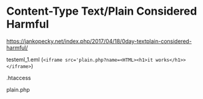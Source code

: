 # Content-Type Text/Plain Considered Harmful

https://jankopecky.net/index.php/2017/04/18/0day-textplain-considered-harmful/

testeml_1.eml (`<iframe src='plain.php?name=<HTML><h1>it works</h1>></iframe>`)

.htaccess

plain.php
